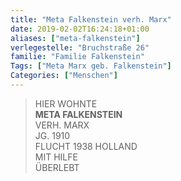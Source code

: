 ```yaml
---
title: "Meta Falkenstein verh. Marx"
date: 2019-02-02T16:24:18+01:00
aliases: ["meta-falkenstein"]
verlegestelle: "Bruchstraße 26"
familie: "Familie Falkenstein"
Tags: ["Meta Marx geb. Falkenstein"]
Categories: ["Menschen"]
---
```


> HIER WOHNTE  
> **META FALKENSTEIN**  
> VERH. MARX  
> JG. 1910  
> FLUCHT 1938 HOLLAND  
> MIT HILFE  
> ÜBERLEBT  
